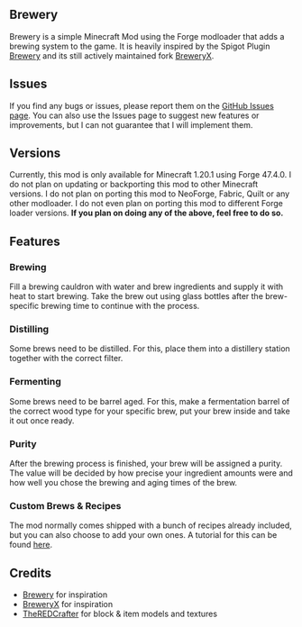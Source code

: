 ## Brewery
Brewery is a simple Minecraft Mod using the Forge modloader that adds a brewing system to the game.
It is heavily inspired by the Spigot Plugin [Brewery](https://www.spigotmc.org/resources/brewery.3082/) and its still actively maintained fork [BreweryX](https://www.spigotmc.org/resources/breweryx.114777/).

## Issues
If you find any bugs or issues, please report them on the [GitHub Issues page](https://github.com/Fabian2611/brewerymod/issues/).
You can also use the Issues page to suggest new features or improvements, but I can not guarantee that I will implement them.

## Versions
Currently, this mod is only available for Minecraft 1.20.1 using Forge 47.4.0.
I do not plan on updating or backporting this mod to other Minecraft versions.
I do not plan on porting this mod to NeoForge, Fabric, Quilt or any other modloader.
I do not even plan on porting this mod to different Forge loader versions.
**If you plan on doing any of the above, feel free to do so.**

## Features
### Brewing
Fill a brewing cauldron with water and brew ingredients and supply it with heat to start brewing. Take the brew out using glass bottles after the brew-specific brewing time to continue with the process.
### Distilling
Some brews need to be distilled. For this, place them into a distillery station together with the correct filter.
### Fermenting
Some brews need to be barrel aged. For this, make a fermentation barrel of the correct wood type for your specific brew, put your brew inside and take it out once ready.
### Purity
After the brewing process is finished, your brew will be assigned a purity. The value will be decided by how precise your ingredient amounts were and how well you chose the brewing and aging times of the brew.
### Custom Brews & Recipes
The mod normally comes shipped with a bunch of recipes already included, but you can also choose to add your own ones. A tutorial for this can be found [here](./custom_recipes.md).

## Credits
- [Brewery](https://www.spigotmc.org/resources/brewery.3082/) for inspiration
- [BreweryX](https://www.spigotmc.org/resources/breweryx.114777/) for inspiration
- [TheREDCrafter](https://github.com/TheREDCraafter) for block & item models and textures

